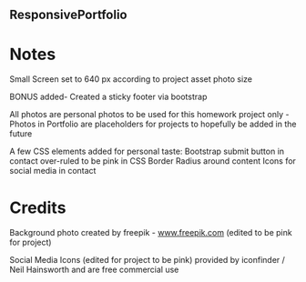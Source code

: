 ## ResponsivePortfolio

# Notes

Small Screen set to 640 px according to project asset photo size

BONUS added- Created a sticky footer via bootstrap

All photos are personal photos to be used for this homework project only - Photos in Portfolio are placeholders for projects to hopefully be added in the future

A few CSS elements added for personal taste:
Bootstrap submit button in contact over-ruled to be pink in CSS
Border Radius around content
Icons for social media in contact

# Credits

Background photo created by freepik - www.freepik.com
(edited to be pink for project)

Social Media Icons (edited for project to be pink) provided by iconfinder / Neil Hainsworth and are free commercial use
